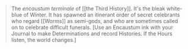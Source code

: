 > The <i>encaustum terminale</i> of [[the Third History]]. It's the bleak white-blue of Winter. It has spawned an itinerant order of secret celebrants who regard [[Worms]] as semi-gods, and who are sometimes called on to celebrate difficult funerals. \[Use an Encaustum ink with your Journal to make Determinations and record Histories. If the Hours listen, the world changes.]